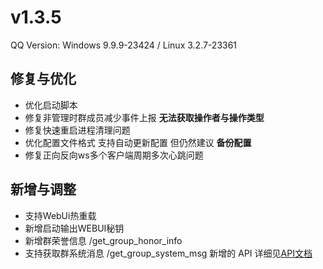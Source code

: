 # v1.3.5

QQ Version: Windows 9.9.9-23424 / Linux 3.2.7-23361

## 修复与优化
* 优化启动脚本
* 修复非管理时群成员减少事件上报 **无法获取操作者与操作类型**
* 修复快速重启进程清理问题
* 优化配置文件格式 支持自动更新配置 但仍然建议 **备份配置**
* 修复正向反向ws多个客户端周期多次心跳问题

## 新增与调整
* 支持WebUi热重载
* 新增启动输出WEBUI秘钥
* 新增群荣誉信息 /get_group_honor_info
* 支持获取群系统消息 /get_group_system_msg
新增的 API 详细见[API文档](https://napneko.github.io/zh-CN/develop/extends_api)